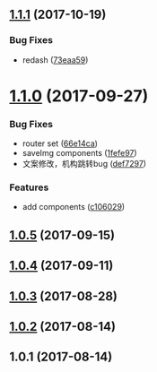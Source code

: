 <a name="1.1.1"></a>
## [1.1.1](https://github.com/wylibra/VCweekly/compare/v1.1.0...v1.1.1) (2017-10-19)


### Bug Fixes

* redash ([73eaa59](https://github.com/wylibra/VCweekly/commit/73eaa59))



<a name="1.1.0"></a>
# [1.1.0](https://github.com/wylibra/VCweekly/compare/v1.0.5...v1.1.0) (2017-09-27)


### Bug Fixes

* router set ([66e14ca](https://github.com/wylibra/VCweekly/commit/66e14ca))
* saveImg components ([1fefe97](https://github.com/wylibra/VCweekly/commit/1fefe97))
* 文案修改，机构跳转bug ([def7297](https://github.com/wylibra/VCweekly/commit/def7297))


### Features

* add components ([c106029](https://github.com/wylibra/VCweekly/commit/c106029))



<a name="1.0.5"></a>
## [1.0.5](https://github.com/wylibra/VCweekly/compare/v1.0.4...v1.0.5) (2017-09-15)



<a name="1.0.4"></a>
## [1.0.4](https://github.com/wylibra/VCweekly/compare/v1.0.3...v1.0.4) (2017-09-11)



<a name="1.0.3"></a>
## [1.0.3](https://github.com/wylibra/VCweekly/compare/v1.0.2...v1.0.3) (2017-08-28)



<a name="1.0.2"></a>
## [1.0.2](https://github.com/wylibra/VCweekly/compare/v1.0.1...v1.0.2) (2017-08-14)



<a name="1.0.1"></a>
## 1.0.1 (2017-08-14)



